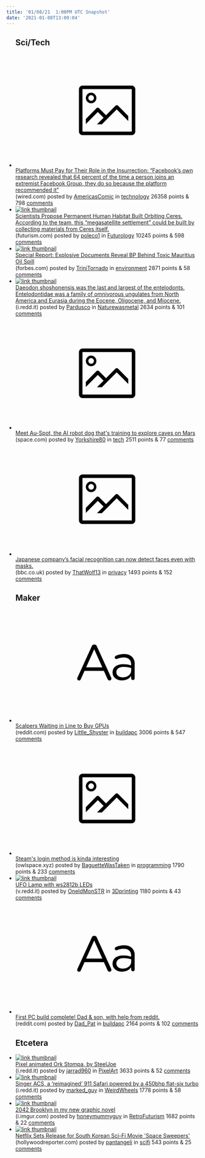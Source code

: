 ```yaml
---
title: '01/08/21  1:00PM UTC Snapshot'
date: '2021-01-08T13:00:04'
---
```

<ul>
<h2>Sci/Tech</h2>

<li><a href='https://www.wired.com/story/opinion-platforms-must-pay-for-their-role-in-the-insurrection/'><svg version='1.1' viewBox='-34 -14 104 64' preserveAspectRatio='xMidYMid meet' xmlns='http://www.w3.org/2000/svg' xmlns:xlink='http://www.w3.org/1999/xlink'>
    <title>link thumbnail</title>
    <path d='M32,4H4A2,2,0,0,0,2,6V30a2,2,0,0,0,2,2H32a2,2,0,0,0,2-2V6A2,2,0,0,0,32,4ZM4,30V6H32V30Z'></path>
    <path d='M8.92,14a3,3,0,1,0-3-3A3,3,0,0,0,8.92,14Zm0-4.6A1.6,1.6,0,1,1,7.33,11,1.6,1.6,0,0,1,8.92,9.41Z'></path>
    <path d='M22.78,15.37l-5.4,5.4-4-4a1,1,0,0,0-1.41,0L5.92,22.9v2.83l6.79-6.79L16,22.18l-3.75,3.75H15l8.45-8.45L30,24V21.18l-5.81-5.81A1,1,0,0,0,22.78,15.37Z'></path>
    </svg></a><div><div class='linkTitle'><a href='https://www.wired.com/story/opinion-platforms-must-pay-for-their-role-in-the-insurrection/'>Platforms Must Pay for Their Role in the Insurrection: “Facebook’s own research revealed that 64 percent of the time a person joins an extremist Facebook Group, they do so because the platform recommended it”</a></div>(wired.com) posted by <a href='https://www.reddit.com/user/AmericasComic'>AmericasComic</a> in <a href='https://www.reddit.com/r/technology'>technology</a> 26358 points & 798 <a href='https://www.reddit.com/r/technology/comments/ksuodf/platforms_must_pay_for_their_role_in_the/'>comments</a></div></li>

<li><a href='https://futurism.com/permanent-human-habitat-orbiting-ceres'><img src='https://b.thumbs.redditmedia.com/KFEK1y31Y_Gi86UYHsKam4FStGghjpiWr0GfOyFbsWM.jpg' alt='link thumbnail'></a><div><div class='linkTitle'><a href='https://futurism.com/permanent-human-habitat-orbiting-ceres'>Scientists Propose Permanent Human Habitat Built Orbiting Ceres. According to the team, this “megasatellite settlement” could be built by collecting materials from Ceres itself.</a></div>(futurism.com) posted by <a href='https://www.reddit.com/user/poleco1'>poleco1</a> in <a href='https://www.reddit.com/r/Futurology'>Futurology</a> 10245 points & 598 <a href='https://www.reddit.com/r/Futurology/comments/ksr1z9/scientists_propose_permanent_human_habitat_built/'>comments</a></div></li>

<li><a href='https://www.forbes.com/sites/nishandegnarain/2021/01/06/special-report-explosive-documents-reveal-bp-behind-toxic-mauritius-oil-spill/?sh=3d876e591dda'><img src='https://b.thumbs.redditmedia.com/tGn_Uj8OyFIut96mf2jF7j5i8PLzKP0CtmXLoVCNcTk.jpg' alt='link thumbnail'></a><div><div class='linkTitle'><a href='https://www.forbes.com/sites/nishandegnarain/2021/01/06/special-report-explosive-documents-reveal-bp-behind-toxic-mauritius-oil-spill/?sh=3d876e591dda'>Special Report: Explosive Documents Reveal BP Behind Toxic Mauritius Oil Spill</a></div>(forbes.com) posted by <a href='https://www.reddit.com/user/TriniTornado'>TriniTornado</a> in <a href='https://www.reddit.com/r/environment'>environment</a> 2871 points & 58 <a href='https://www.reddit.com/r/environment/comments/ksd43u/special_report_explosive_documents_reveal_bp/'>comments</a></div></li>

<li><a href='https://i.redd.it/gmbaal8o8z961.jpg'><img src='https://b.thumbs.redditmedia.com/Q8pHBmngGkJYFzjx6tXmvDxNyqr5lMV0HfdY8yd9aaA.jpg' alt='link thumbnail'></a><div><div class='linkTitle'><a href='https://i.redd.it/gmbaal8o8z961.jpg'>Daeodon shoshonensis was the last and largest of the entelodonts. Entelodontidae was a family of omnivorous ungulates from North America and Eurasia during the Eocene, Oligocene, and Miocene.</a></div>(i.redd.it) posted by <a href='https://www.reddit.com/user/Pardusco'>Pardusco</a> in <a href='https://www.reddit.com/r/Naturewasmetal'>Naturewasmetal</a> 2634 points & 101 <a href='https://www.reddit.com/r/Naturewasmetal/comments/ksn3ro/daeodon_shoshonensis_was_the_last_and_largest_of/'>comments</a></div></li>

<li><a href='https://www.space.com/ai-mars-robot-dogs-agu'><svg version='1.1' viewBox='-34 -14 104 64' preserveAspectRatio='xMidYMid meet' xmlns='http://www.w3.org/2000/svg' xmlns:xlink='http://www.w3.org/1999/xlink'>
    <title>link thumbnail</title>
    <path d='M32,4H4A2,2,0,0,0,2,6V30a2,2,0,0,0,2,2H32a2,2,0,0,0,2-2V6A2,2,0,0,0,32,4ZM4,30V6H32V30Z'></path>
    <path d='M8.92,14a3,3,0,1,0-3-3A3,3,0,0,0,8.92,14Zm0-4.6A1.6,1.6,0,1,1,7.33,11,1.6,1.6,0,0,1,8.92,9.41Z'></path>
    <path d='M22.78,15.37l-5.4,5.4-4-4a1,1,0,0,0-1.41,0L5.92,22.9v2.83l6.79-6.79L16,22.18l-3.75,3.75H15l8.45-8.45L30,24V21.18l-5.81-5.81A1,1,0,0,0,22.78,15.37Z'></path>
    </svg></a><div><div class='linkTitle'><a href='https://www.space.com/ai-mars-robot-dogs-agu'>Meet Au-Spot, the AI robot dog that's training to explore caves on Mars</a></div>(space.com) posted by <a href='https://www.reddit.com/user/Yorkshire80'>Yorkshire80</a> in <a href='https://www.reddit.com/r/tech'>tech</a> 2511 points & 77 <a href='https://www.reddit.com/r/tech/comments/ksupq3/meet_auspot_the_ai_robot_dog_thats_training_to/'>comments</a></div></li>

<li><a href='https://www.bbc.co.uk/news/technology-55573802'><svg version='1.1' viewBox='-34 -14 104 64' preserveAspectRatio='xMidYMid meet' xmlns='http://www.w3.org/2000/svg' xmlns:xlink='http://www.w3.org/1999/xlink'>
    <title>link thumbnail</title>
    <path d='M32,4H4A2,2,0,0,0,2,6V30a2,2,0,0,0,2,2H32a2,2,0,0,0,2-2V6A2,2,0,0,0,32,4ZM4,30V6H32V30Z'></path>
    <path d='M8.92,14a3,3,0,1,0-3-3A3,3,0,0,0,8.92,14Zm0-4.6A1.6,1.6,0,1,1,7.33,11,1.6,1.6,0,0,1,8.92,9.41Z'></path>
    <path d='M22.78,15.37l-5.4,5.4-4-4a1,1,0,0,0-1.41,0L5.92,22.9v2.83l6.79-6.79L16,22.18l-3.75,3.75H15l8.45-8.45L30,24V21.18l-5.81-5.81A1,1,0,0,0,22.78,15.37Z'></path>
    </svg></a><div><div class='linkTitle'><a href='https://www.bbc.co.uk/news/technology-55573802'>Japanese company’s facial recognition can now detect faces even with masks.</a></div>(bbc.co.uk) posted by <a href='https://www.reddit.com/user/ThatWolf13'>ThatWolf13</a> in <a href='https://www.reddit.com/r/privacy'>privacy</a> 1493 points & 152 <a href='https://www.reddit.com/r/privacy/comments/kscz9q/japanese_companys_facial_recognition_can_now/'>comments</a></div></li>

<h2>Maker</h2>

<li><a href='https://www.reddit.com/r/buildapc/comments/ksgyx3/scalpers_waiting_in_line_to_buy_gpus/'><svg version='1.1' viewBox='-34 -12 104 64' preserveAspectRatio='xMidYMid slice' xmlns='http://www.w3.org/2000/svg' xmlns:xlink='http://www.w3.org/1999/xlink'>
    <title>text link thumbnail</title>
    <path d='M12.19,8.84a1.45,1.45,0,0,0-1.4-1h-.12a1.46,1.46,0,0,0-1.42,1L1.14,26.56a1.29,1.29,0,0,0-.14.59,1,1,0,0,0,1,1,1.12,1.12,0,0,0,1.08-.77l2.08-4.65h11l2.08,4.59a1.24,1.24,0,0,0,1.12.83,1.08,1.08,0,0,0,1.08-1.08,1.64,1.64,0,0,0-.14-.57ZM6.08,20.71l4.59-10.22,4.6,10.22Z'>
    </path>
    <path d='M32.24,14.78A6.35,6.35,0,0,0,27.6,13.2a11.36,11.36,0,0,0-4.7,1,1,1,0,0,0-.58.89,1,1,0,0,0,.94.92,1.23,1.23,0,0,0,.39-.08,8.87,8.87,0,0,1,3.72-.81c2.7,0,4.28,1.33,4.28,3.92v.5a15.29,15.29,0,0,0-4.42-.61c-3.64,0-6.14,1.61-6.14,4.64v.05c0,2.95,2.7,4.48,5.37,4.48a6.29,6.29,0,0,0,5.19-2.48V26.9a1,1,0,0,0,1,1,1,1,0,0,0,1-1.06V19A5.71,5.71,0,0,0,32.24,14.78Zm-.56,7.7c0,2.28-2.17,3.89-4.81,3.89-1.94,0-3.61-1.06-3.61-2.86v-.06c0-1.8,1.5-3,4.2-3a15.2,15.2,0,0,1,4.22.61Z'>
    </path>
    </svg></a><div><div class='linkTitle'><a href='https://www.reddit.com/r/buildapc/comments/ksgyx3/scalpers_waiting_in_line_to_buy_gpus/'>Scalpers Waiting in Line to Buy GPUs</a></div>(reddit.com) posted by <a href='https://www.reddit.com/user/Little_Shyster'>Little_Shyster</a> in <a href='https://www.reddit.com/r/buildapc'>buildapc</a> 3006 points & 547 <a href='https://www.reddit.com/r/buildapc/comments/ksgyx3/scalpers_waiting_in_line_to_buy_gpus/'>comments</a></div></li>

<li><a href='https://owlspace.xyz/cybersec/steam-login/'><svg version='1.1' viewBox='-34 -14 104 64' preserveAspectRatio='xMidYMid meet' xmlns='http://www.w3.org/2000/svg' xmlns:xlink='http://www.w3.org/1999/xlink'>
    <title>link thumbnail</title>
    <path d='M32,4H4A2,2,0,0,0,2,6V30a2,2,0,0,0,2,2H32a2,2,0,0,0,2-2V6A2,2,0,0,0,32,4ZM4,30V6H32V30Z'></path>
    <path d='M8.92,14a3,3,0,1,0-3-3A3,3,0,0,0,8.92,14Zm0-4.6A1.6,1.6,0,1,1,7.33,11,1.6,1.6,0,0,1,8.92,9.41Z'></path>
    <path d='M22.78,15.37l-5.4,5.4-4-4a1,1,0,0,0-1.41,0L5.92,22.9v2.83l6.79-6.79L16,22.18l-3.75,3.75H15l8.45-8.45L30,24V21.18l-5.81-5.81A1,1,0,0,0,22.78,15.37Z'></path>
    </svg></a><div><div class='linkTitle'><a href='https://owlspace.xyz/cybersec/steam-login/'>Steam's login method is kinda interesting</a></div>(owlspace.xyz) posted by <a href='https://www.reddit.com/user/BaguetteWasTaken'>BaguetteWasTaken</a> in <a href='https://www.reddit.com/r/programming'>programming</a> 1790 points & 233 <a href='https://www.reddit.com/r/programming/comments/ksfg70/steams_login_method_is_kinda_interesting/'>comments</a></div></li>

<li><a href='https://v.redd.it/t2xe52n9nz961'><img src='https://b.thumbs.redditmedia.com/Jh3PUhHcb3TsaGKTqnR4DKIKjXogt6ofoJO2QSMKiGg.jpg' alt='link thumbnail'></a><div><div class='linkTitle'><a href='https://v.redd.it/t2xe52n9nz961'>UFO Lamp with ws2812b LEDs</a></div>(v.redd.it) posted by <a href='https://www.reddit.com/user/OneIdMonSTR'>OneIdMonSTR</a> in <a href='https://www.reddit.com/r/3Dprinting'>3Dprinting</a> 1180 points & 43 <a href='https://www.reddit.com/r/3Dprinting/comments/ksosxf/ufo_lamp_with_ws2812b_leds/'>comments</a></div></li>

<li><a href='https://www.reddit.com/r/buildapc/comments/ksv3r2/first_pc_build_complete_dad_son_with_help_from/'><svg version='1.1' viewBox='-34 -12 104 64' preserveAspectRatio='xMidYMid slice' xmlns='http://www.w3.org/2000/svg' xmlns:xlink='http://www.w3.org/1999/xlink'>
    <title>text link thumbnail</title>
    <path d='M12.19,8.84a1.45,1.45,0,0,0-1.4-1h-.12a1.46,1.46,0,0,0-1.42,1L1.14,26.56a1.29,1.29,0,0,0-.14.59,1,1,0,0,0,1,1,1.12,1.12,0,0,0,1.08-.77l2.08-4.65h11l2.08,4.59a1.24,1.24,0,0,0,1.12.83,1.08,1.08,0,0,0,1.08-1.08,1.64,1.64,0,0,0-.14-.57ZM6.08,20.71l4.59-10.22,4.6,10.22Z'>
    </path>
    <path d='M32.24,14.78A6.35,6.35,0,0,0,27.6,13.2a11.36,11.36,0,0,0-4.7,1,1,1,0,0,0-.58.89,1,1,0,0,0,.94.92,1.23,1.23,0,0,0,.39-.08,8.87,8.87,0,0,1,3.72-.81c2.7,0,4.28,1.33,4.28,3.92v.5a15.29,15.29,0,0,0-4.42-.61c-3.64,0-6.14,1.61-6.14,4.64v.05c0,2.95,2.7,4.48,5.37,4.48a6.29,6.29,0,0,0,5.19-2.48V26.9a1,1,0,0,0,1,1,1,1,0,0,0,1-1.06V19A5.71,5.71,0,0,0,32.24,14.78Zm-.56,7.7c0,2.28-2.17,3.89-4.81,3.89-1.94,0-3.61-1.06-3.61-2.86v-.06c0-1.8,1.5-3,4.2-3a15.2,15.2,0,0,1,4.22.61Z'>
    </path>
    </svg></a><div><div class='linkTitle'><a href='https://www.reddit.com/r/buildapc/comments/ksv3r2/first_pc_build_complete_dad_son_with_help_from/'>First PC build complete! Dad &amp; son, with help from reddit.</a></div>(reddit.com) posted by <a href='https://www.reddit.com/user/Dad_Pat'>Dad_Pat</a> in <a href='https://www.reddit.com/r/buildapc'>buildapc</a> 2164 points & 102 <a href='https://www.reddit.com/r/buildapc/comments/ksv3r2/first_pc_build_complete_dad_son_with_help_from/'>comments</a></div></li>

<h2>Etcetera</h2>

<li><a href='https://i.redd.it/zd0rrzdehz961.gif'><img src='https://b.thumbs.redditmedia.com/uTy1QrT0XcY2atRmys9dBzVI_nMrGD9pKyo2Vrcb0bc.jpg' alt='link thumbnail'></a><div><div class='linkTitle'><a href='https://i.redd.it/zd0rrzdehz961.gif'>Pixel animated Ork Stompa, by SteelJoe</a></div>(i.redd.it) posted by <a href='https://www.reddit.com/user/jarrad960'>jarrad960</a> in <a href='https://www.reddit.com/r/PixelArt'>PixelArt</a> 3633 points & 52 <a href='https://www.reddit.com/r/PixelArt/comments/kso3vk/pixel_animated_ork_stompa_by_steeljoe/'>comments</a></div></li>

<li><a href='https://i.redd.it/87ierfuxgz961.jpg'><img src='https://b.thumbs.redditmedia.com/RkWfesm_BSsizKsPIaxIZvssJt5SimOtqEFXdLKMU_E.jpg' alt='link thumbnail'></a><div><div class='linkTitle'><a href='https://i.redd.it/87ierfuxgz961.jpg'>Singer ACS, a ‘reimagined’ 911 Safari powered by a 450bhp flat-six turbo</a></div>(i.redd.it) posted by <a href='https://www.reddit.com/user/marked_guy'>marked_guy</a> in <a href='https://www.reddit.com/r/WeirdWheels'>WeirdWheels</a> 1778 points & 58 <a href='https://www.reddit.com/r/WeirdWheels/comments/kso1x0/singer_acs_a_reimagined_911_safari_powered_by_a/'>comments</a></div></li>

<li><a href='https://i.imgur.com/U1MfXEN.jpg'><img src='https://b.thumbs.redditmedia.com/ahhA_d2OsAGYHcpRB2fDe7ztdPVly-gUqXVLneyYTTQ.jpg' alt='link thumbnail'></a><div><div class='linkTitle'><a href='https://i.imgur.com/U1MfXEN.jpg'>2042 Brooklyn in my new graphic novel</a></div>(i.imgur.com) posted by <a href='https://www.reddit.com/user/honeymummyguy'>honeymummyguy</a> in <a href='https://www.reddit.com/r/RetroFuturism'>RetroFuturism</a> 1682 points & 22 <a href='https://www.reddit.com/r/RetroFuturism/comments/ksm9rs/2042_brooklyn_in_my_new_graphic_novel/'>comments</a></div></li>

<li><a href='https://www.hollywoodreporter.com/news/netflix-sets-release-for-south-korean-sci-fi-movie-space-sweepers'><img src='https://b.thumbs.redditmedia.com/ye3AeKGKCuvmikfHNmRGR5oFncv4zYW0Lve2fI-c4II.jpg' alt='link thumbnail'></a><div><div class='linkTitle'><a href='https://www.hollywoodreporter.com/news/netflix-sets-release-for-south-korean-sci-fi-movie-space-sweepers'>Netflix Sets Release for South Korean Sci-Fi Movie 'Space Sweepers'</a></div>(hollywoodreporter.com) posted by <a href='https://www.reddit.com/user/pantangeli'>pantangeli</a> in <a href='https://www.reddit.com/r/scifi'>scifi</a> 543 points & 25 <a href='https://www.reddit.com/r/scifi/comments/ksmv6u/netflix_sets_release_for_south_korean_scifi_movie/'>comments</a></div></li>

</ul>

